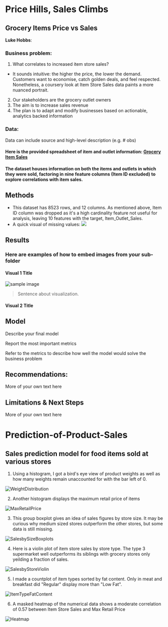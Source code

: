 # Price Hills, Sales Climbs
## Grocery Items Price vs Sales

**Luke Hobbs**: 

### Business problem:
1. What correlates to increased item store sales?
- It sounds intuitive: the higher the price, the lower the demand. Customers want to economise, catch golden deals, and feel respected. 
Nonetheless, a coursery look at Item Store Sales data paints a more nuanced portrait. 
2. Our stakeholders are the grocery outlet owners
3. The aim is to increase sales revenue
4. The plan is to adapt and modify businesses based on actionable, analytics backed information

### Data:
Data can include source and high-level description (e.g. # obs)
#### Here is the provided spreadsheet of item and outlet information: [Grocery Item Sales](https://drive.google.com/file/d/1syH81TVrbBsdymLT_jl2JIf6IjPXtSQw/view)
#### The dataset houses information on both the items and outlets in which they were sold, factoring in nine feature columns (Item ID excluded) to explore correlations with item sales.

## Methods
- This dataset has 8523 rows, and 12 columns. As mentioned above, Item ID column was dropped as it's a high cardinality feature not useful for analysis, leaving 10 features with the target, Item_Outlet_Sales.
- A quick visual of missing values:
  ![](![MissingNo](https://github.com/Rovidicus/Prediction-of-Product-Sales/assets/141533406/c675b525-7e35-4d41-913a-a7a038badbf6))

## Results

### Here are examples of how to embed images from your sub-folder


#### Visual 1 Title
![sample image](project1_sample_image.png)

> Sentence about visualization.

#### Visual 2 Title

## Model

Describe your final model

Report the most important metrics

Refer to the metrics to describe how well the model would solve the business problem

## Recommendations:

More of your own text here


## Limitations & Next Steps

More of your own text here



# Prediction-of-Product-Sales
## Sales prediction model for food items sold at various stores
1. Using a histogram, I got a bird's eye view of product weights as well as how many weights remain unaccounted for with the bar left of 0.

![WeightDistribution](https://github.com/Rovidicus/Prediction-of-Product-Sales/assets/141533406/90fa1148-399b-4ac8-b97e-b7f62793359c)

2. Another histogram displays the maximum retail price of items

![MaxRetailPrice](https://github.com/Rovidicus/Prediction-of-Product-Sales/assets/141533406/570d2014-0b75-4a92-b813-d4e744746965)

3. This group boxplot gives an idea of sales figures by store size. It may be curious why medium sized stores outperform the other stores, but some data is still missing.

![SalesbySizeBoxplots](https://github.com/Rovidicus/Prediction-of-Product-Sales/assets/141533406/6e68cdb9-b4fa-4256-a50c-44f4459abe43)

4. Here is a violin plot of item store sales by store type. The type 3 supermarket well outperforms its siblings with grocery stores only yeilding a fraction of sales.

![SalesbyStoreViolin](https://github.com/Rovidicus/Prediction-of-Product-Sales/assets/141533406/7a6d847a-caa5-42e4-8896-af53f935e999)

5. I made a countplot of item types sorted by fat content. Only in meat and breakfast did "Regular" display more than "Low Fat".

![ItemTypeFatContent](https://github.com/Rovidicus/Prediction-of-Product-Sales/assets/141533406/844100e9-c7cc-4c22-b057-3e904c4d04ed)

6. A masked heatmap of the numerical data shows a moderate correlation of 0.57 between Item Store Sales and Max Retail Price

![Heatmap](https://github.com/Rovidicus/Prediction-of-Product-Sales/assets/141533406/ac43df22-4407-43b5-9c0b-da13e8405c16)
